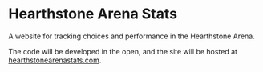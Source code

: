 Hearthstone Arena Stats
==================================================

A website for tracking choices and performance in the Hearthstone
Arena.

The code will be developed in the open, and the site will be hosted at
[hearthstonearenastats.com](git@github.com:Wilduck/hearthstonearenastats.git).
